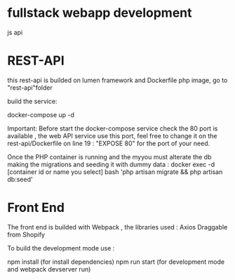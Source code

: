# fullstack webapp development
js api


# REST-API
this rest-api is builded on lumen framework and Dockerfile php image,
go to "rest-api"folder

build the service:

docker-compose up -d

Important: Before start the docker-compose service check the 80 port is available , the web API service use this port, feel free to change it on the rest-api/Dockerfile on line 19 : "EXPOSE 80" for the port of your need.

Once the PHP container is running and the myyou must alterate the db making the migrations and seeding it with dummy data :
docker exec -d [container id or name you select] bash 'php artisan migrate && php artisan db:seed'

# Front End
The front end is builded with Webpack , the libraries used :
Axios
Draggable from Shopify

To build the development mode use :

npm install (for install dependencies)
npm run start (for development mode and webpack devserver run)
